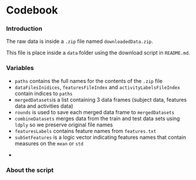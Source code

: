 # Codebook

### Introduction

The raw data is inside a ```.zip``` file named ```downloadedData.zip```.

This file is place inside a ```data``` folder using the download script in ```README.md```.

### Variables

* ```paths``` contains the full names for the contents of the ```.zip``` file
* ```dataFilesInidices```, ```featuresFileIndex``` and ```activityLabelsFileIndex``` contain indices to ```paths```
* ```mergedDatasets```is a list containing 3 data frames (subject data, features data and activities data)
* ```rounds``` is used to save each merged data frame to ```mergedDatasets```
* ```combineDatasets``` merges data from the train and test data sets using ```ldply``` so we preserve original file 
names
* ```featuresLabels``` contains feature names from ```features.txt```
* ```subSetFeatures``` is a logic vector indicating features names that contain measures on the ```mean``` or 
```std```
* ```

### About the script
